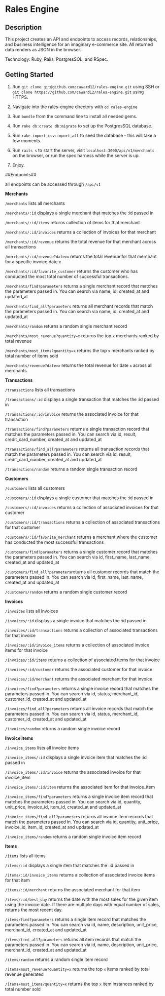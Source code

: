 # Rales Engine
## Description
This project creates an API and endpoints to access records, relationships, and business intelligence for an imaginary e-commerce site. All returned data renders as JSON in the browser.

Technology: Ruby, Rails, PostgresSQL, and RSpec.

## Getting Started

1. Run `git clone git@github.com:caward12/rales-engine.git` using SSH or `git clone https://github.com/caward12/rales-engine.git` using HTTPS.

2. Navigate into the rales-engine directory with `cd rales-engine`

3. Run `bundle` from the command line to install all needed gems.

4. Run `rake db:create db:migrate` to set up the PostgresSQL database.

5. Run `rake import_csv:import_all` to seed the database - this will take a few moments.

6. Run `rails s` to start the server, visit `localhost:3000/api/v1/merchants` on the browser, or run the spec harness while the server is up.

7. Enjoy.

##Endpoints##

all endpoints can be accessed through `/api/v1`

**Merchants**

`/merchants` lists all merchants

`/merchants/:id` displays a single merchant that matches the :id passed in

`/merchants/:id/items` returns collection of items for that merchant

`/merchants/:id/invoices` returns a collection of invoices for that merchant

`/merchants/:id/revenue` returns the total revenue for that merchant across all transactions

`/merchants/:id/revenue?date=x` returns the total revenue for that merchant for a specific invoice date `x`

`/merchants/:id/favorite_customer` returns the customer who has conducted the most total number of successful transactions.

`/merchants/find?parameters` returns a single merchant record that matches the parameters passed in. You can search via name, id, created_at and updated_at

`/merchants/find_all?parameters` returns all merchant records that match the parameters passed in. You can search via name, id, created_at and updated_at

`/merchants/random` returns a random single merchant record

`/merchants/most_revenue?quantity=x` returns the top `x` merchants ranked by total revenue

`/merchants/most_items?quantity=x` returns the top `x` merchants ranked by total number of items sold

`/merchants/revenue?date=x` returns the total revenue for date `x` across all merchants



**Transactions** 

`/transactions` lists all transactions

`/transactions/:id` displays a single transaction that matches the :id passed in

`/transactions/:id/invoice` returns the associated invoice for that transaction

`/transactions/find?parameters` returns a single transaction record that matches the parameters passed in. You can search via id, result, credit_card_number, created_at and updated_at

`/transactions/find_all?parameters` returns all transaction records that match the parameters passed in. You can search via id, result, credit_card_number, created_at and updated_at

`/transactions/random` returns a random single transaction record

**Customers**

`/customers` lists all customers

`/customers/:id` displays a single customer that matches the :id passed in

`/customers/:id/invoices` returns a collection of associated invoices for that customer

`/customers/:id/transactions` returns a collection of associated transactions for that customer

`/customers/:id/favorite_merchant` returns a merchant where the customer has conducted the most successful transactions

`/customers/find?parameters` returns a single customer record that matches the parameters passed in. You can search via id, first_name, last_name, created_at and updated_at

`/customers/find_all?parameters`returns all customer records that match the parameters passed in. You can search via id, first_name, last_name, created_at and updated_at

`/customers/random` returns a random single customer record


**Invoices**

`/invoices` lists all invoices

`/invoices/:id` displays a single invoice that matches the :id passed in

`/invoices/:id/transactions` returns a collection of associated transactions for that invoice

`/invoices/:id/invoice_items` returns a collection of associated invoice items for that invoice

`/invoices/:id/items` returns a collection of associated items for that invoice

`/invoices/:id/customer` returns the associated customer for that invoice

`/invoices/:id/merchant` returns the associated merchant for that invoice

`/invoices/find?parameters` returns a single invoice record that matches the parameters passed in. You can search via id, status, merchant_id, customer_id, created_at and updated_at

`/invoices/find_all?parameters` returns all invoice records that match the parameters passed in. You can search via id, status, merchant_id, customer_id, created_at and updated_at

`/invoices/random` returns a random single invoice record


**Invoice Items**

`/invoice_items` lists all invoice items

`/invoice_items/:id` displays a single invoice item that matches the :id passed in

`/invoice_items/:id/invoice` returns the associated invoice for that invoice_item

`/invoice_items/:id/item` returns the associated item for that invoice_item

`/invoice_items/find?parameters` returns a single invoice item record that matches the parameters passed in. You can search via id, quantity, unit_price, invoice_id, item_id, created_at and updated_at

`/invoice_items/find_all?parameters` returns all invoice item records that match the parameters passed in. You can search via id, quantity, unit_price, invoice_id, item_id, created_at and updated_at

`/invoice_items/random` returns a random single invoice item record


**Items**

`/items` lists all items

`/items/:id` displays a single item that matches the :id passed in

`/items/:id/invoice_items` returns a collection of associated invoice items for that item

`/items/:id/merchant` returns the associated merchant for that item

`/items/:id/best_day` returns the date with the most sales for the given item using the invoice date. If there are multiple days with equal number of sales, returns the most recent day.

`/items/find?parameters` returns a single item record that matches the parameters passed in. You can search via id, name, description, unit_price, merchant_id, created_at and updated_at

`/items/find_all?parameters` returns all item records that match the parameters passed in. You can search via id, name, description, unit_price, merchant_id, created_at and updated_at

`/items/random` returns a random single item record

`/items/most_revenue?quantity=x` returns the top `x` items ranked by total revenue generated

`/items/most_items?quantity=x` returns the top `x` item instances ranked by total number sold
